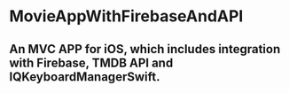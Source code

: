 # MovieAppWithFirebaseAndAPI

## An MVC APP for iOS, which includes integration with Firebase, TMDB API and IQKeyboardManagerSwift.
